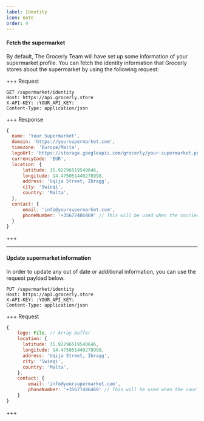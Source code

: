 ```yaml
---
label: Identity
icon: note
order: 4
---
```


#### Fetch the supermarket

By default, The Grocerly Team will have set up some information of your supermarket profile. You can fetch the identity information that Grocerly stores about the supermarket by using the following request:


+++ Request

```
GET /supermarket/identity
Host: https://api.grocerly.store
X-API-KEY: :YOUR_API_KEY:
Content-Type: application/json
```

+++ Response

```js
{
  name: 'Your Supermarket',
  domain: 'https://yoursupermarket.com',
  timezone: 'Europe/Malta',
  logoUrl: 'https://storage.googleapis.com/grocerly/your-supermarket.png',
  currencyCode: 'EUR',
  location: {
      latitude: 35.92296519540646,
      longitude: 14.475051440278998,
      address: 'Uqija Street, Ibragg',
      city: 'Swieqi',
      country: 'Malta',
  },
  contact: {
      email: 'info@yoursupermarket.com',
      phoneNumber: '+35677486469' // This will be used when the courier needs to contact the supermarket.
  }
}
```
+++

---

#### Update supermarket information

In order to update any out of date or additional information, you can use the request payload below.

```
PUT /supermarket/identity
Host: https://api.grocerly.store
X-API-KEY: :YOUR_API_KEY:
Content-Type: application/json
```

+++ Request

```js
{
    logo: File, // Array buffer
    location: {
      latitude: 35.92296519540646,
      longitude: 14.475051440278998,
      address: 'Uqija Street, Ibragg',
      city: 'Swieqi',
      country: 'Malta',
    },
    contact: {
        email: 'info@yoursupermarket.com',
        phoneNumber: '+35677486469' // This will be used when the courier needs to contact the supermarket.
    }
}
```
+++
